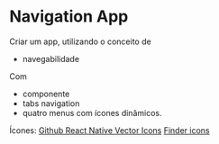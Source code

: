 # Navigation App

Criar um app, utilizando o conceito de
* navegabilidade

Com
* componente
* tabs navigation
* quatro menus com ícones dinâmicos.

Ícones:
[Github React Native Vector Icons](https://github.com/oblador/react-native-vector-icons)
[Finder icons](https://oblador.github.io/react-native-vector-icons)
